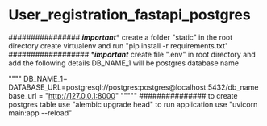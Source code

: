 # User_registration_fastapi_postgres 


################
***important****
create a folder "static" in the root directory
create virtualenv and run "pip install -r requirements.txt'
##################
****important***
create file ".env" in root directory and add the following details
DB_NAME_1 will be postgres database name 

""""
DB_NAME_1=
DATABASE_URL=postgresql://postgres:postgres@localhost:5432/db_name
base_url = "http://127.0.0.1:8000"
"""""
###############
to create postgres table use "alembic upgrade head"
to run application use "uvicorn main:app --reload"

